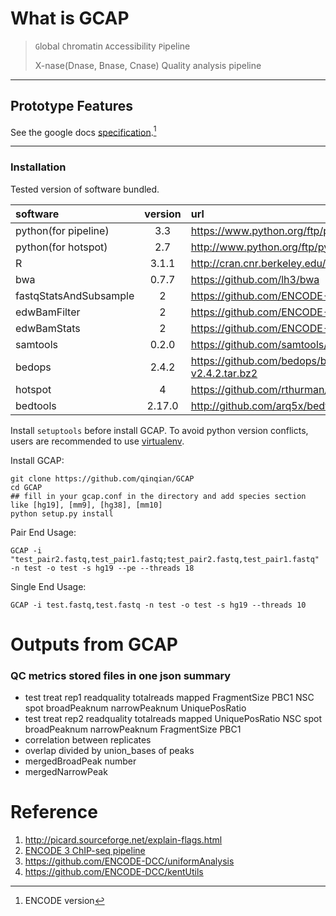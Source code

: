 # What is GCAP
> `G`lobal `C`hromatin `A`ccessibility `P`ipeline
> 
> X-nase(Dnase, Bnase, Cnase) Quality analysis pipeline
> 
---
## Prototype  Features

See the google docs [specification](https://docs.google.com/document/d/1dEcH3ezfODrL4ffMeqKU4YLBALBB18k61HAmCj9KozE/edit).[^1]

[^1]: ENCODE version

---
### Installation

Tested version of software bundled.

software    |version        | url |
:-----------| :-----------: | :-------|
python(for pipeline)      | 3.3        | <https://www.python.org/ftp/python/3.3.3/Python-3.3.3.tgz> |
python(for hotspot)      | 2.7        | <http://www.python.org/ftp/python/2.7.6/Python-2.7.6.tgz> | 
R      | 3.1.1        | <http://cran.cnr.berkeley.edu/src/base/R-3/R-3.1.1.tar.gz> |
bwa         | 0.7.7        | <https://github.com/lh3/bwa> |
fastqStatsAndSubsample | 2 | 	<https://github.com/ENCODE-DCC/kentUtils> |
edwBamFilter | 2 | 	<https://github.com/ENCODE-DCC/kentUtils> |
edwBamStats | 2 | 	<https://github.com/ENCODE-DCC/kentUtils> |
samtools | 0.2.0 | https://github.com/samtools/samtools |
bedops | 2.4.2 | https://github.com/bedops/bedops/releases/download/v2.4.2/bedops_linux_x86_64-v2.4.2.tar.bz2 |
hotspot | 4 | https://github.com/rthurman/hotspot/archive/4.0.0.tar.gz |
bedtools |  2.17.0 | http://github.com/arq5x/bedtools/archive/v2.17.0.tar.gz |

Install `setuptools` before install GCAP. To avoid python version conflicts, users are recommended to use [virtualenv](https://raw.githubusercontent.com/pypa/virtualenv/1.9.X/virtualenv.py).

Install GCAP:

    git clone https://github.com/qinqian/GCAP
    cd GCAP
    ## fill in your gcap.conf in the directory and add species section like [hg19], [mm9], [hg38], [mm10]
    python setup.py install

Pair End Usage:

    GCAP -i "test_pair2.fastq,test_pair1.fastq;test_pair2.fastq,test_pair1.fastq" -n test -o test -s hg19 --pe --threads 18

Single End Usage:

    GCAP -i test.fastq,test.fastq -n test -o test -s hg19 --threads 10


Outputs from GCAP
==========================
### QC metrics stored files in one json summary
- test treat rep1
    readquality
    totalreads
    mapped
    FragmentSize
    PBC1
    NSC
    spot
    broadPeaknum
    narrowPeaknum
    UniquePosRatio
- test treat rep2
    readquality
    totalreads
    mapped
    UniquePosRatio
    NSC
    spot
    broadPeaknum
    narrowPeaknum
    FragmentSize
    PBC1
- correlation between replicates
- overlap divided by union_bases of peaks
- mergedBroadPeak number
- mergedNarrowPeak


Reference
============
1. http://picard.sourceforge.net/explain-flags.html
2. [ENCODE 3 ChIP-seq pipeline](https://docs.google.com/document/d/1lG_Rd7fnYgRpSIqrIfuVlAz2dW1VaSQThzk836Db99c/edit)
3. https://github.com/ENCODE-DCC/uniformAnalysis
4. https://github.com/ENCODE-DCC/kentUtils

